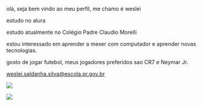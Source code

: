 olá, seja bem vindo ao meu perfil, me chamo é weslei 

estudo no alura

estudo atualmente no Colégio Padre Claudio Morelli

estou interessado em aprender a mexer com computador e aprender novas tecnologias.

gosto de jogar futebol, meus jogadores preferidos sao CR7 e Neymar Jr.

weslei.saldanha.silva@escola.pr.gov.br

![](https://editorial.uefa.com/resources/0290-1bb5efad911e-34663507a72c-1000/format/wide1/cristiano_ronaldo_with_ucl_trophy_photo.jpeg?imwidth=2048)


![](https://www.fcbarcelona.com/fcbarcelona/photo/2024/03/08/3983f5e0-d7fc-4fdf-8908-d7f9d513ce5b/NEYMAR.JPG)

